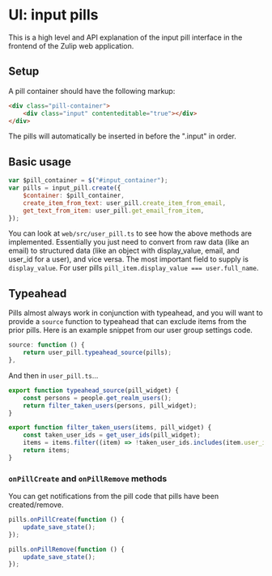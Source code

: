 # UI: input pills

This is a high level and API explanation of the input pill interface in the
frontend of the Zulip web application.

## Setup

A pill container should have the following markup:

```html
<div class="pill-container">
    <div class="input" contenteditable="true"></div>
</div>
```

The pills will automatically be inserted in before the ".input" in order.

## Basic usage

```js
var $pill_container = $("#input_container");
var pills = input_pill.create({
    $container: $pill_container,
    create_item_from_text: user_pill.create_item_from_email,
    get_text_from_item: user_pill.get_email_from_item,
});
```

You can look at `web/src/user_pill.ts` to see how the above
methods are implemented. Essentially you just need to convert
from raw data (like an email) to structured data (like an object
with display_value, email, and user_id for a user), and vice
versa. The most important field to supply is `display_value`.
For user pills `pill_item.display_value === user.full_name`.

## Typeahead

Pills almost always work in conjunction with typeahead, and
you will want to provide a `source` function to typeahead
that can exclude items from the prior pills. Here is an
example snippet from our user group settings code.

```js
source: function () {
    return user_pill.typeahead_source(pills);
},
```

And then in `user_pill.ts`...

```js
export function typeahead_source(pill_widget) {
    const persons = people.get_realm_users();
    return filter_taken_users(persons, pill_widget);
}

export function filter_taken_users(items, pill_widget) {
    const taken_user_ids = get_user_ids(pill_widget);
    items = items.filter((item) => !taken_user_ids.includes(item.user_id));
    return items;
}
```

### `onPillCreate` and `onPillRemove` methods

You can get notifications from the pill code that pills have been
created/remove.

```js
pills.onPillCreate(function () {
    update_save_state();
});

pills.onPillRemove(function () {
    update_save_state();
});
```
